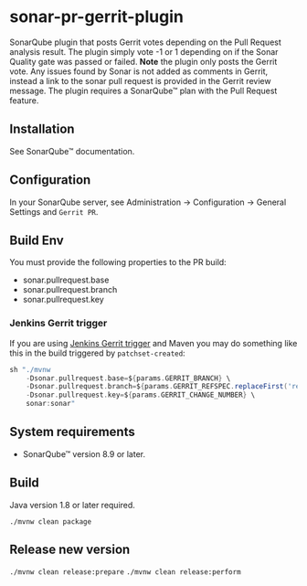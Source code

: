 # sonar-pr-gerrit-plugin

SonarQube plugin that posts Gerrit votes depending on the Pull Request analysis result. The plugin simply vote -1 or 1 depending on if the Sonar Quality gate was passed or failed. **Note** the plugin only posts the Gerrit vote. Any issues found by Sonar is not added as comments in Gerrit, instead a link to the sonar pull request is provided in the Gerrit review message. The plugin requires a SonarQube™ plan with the Pull Request feature.


## Installation

See SonarQube™ documentation.

## Configuration

In your SonarQube server, see Administration -> Configuration -> General Settings and `Gerrit PR`.

## Build Env

You must provide the following properties to the PR build:

* sonar.pullrequest.base
* sonar.pullrequest.branch
* sonar.pullrequest.key

### Jenkins Gerrit trigger

If you are using [Jenkins Gerrit trigger](https://github.com/jenkinsci/gerrit-trigger-plugin) and Maven you may do something like this in the build triggered by `patchset-created`:

```groovy
sh "./mvnw
    -Dsonar.pullrequest.base=${params.GERRIT_BRANCH} \
    -Dsonar.pullrequest.branch=${params.GERRIT_REFSPEC.replaceFirst('refs/', '')} \
    -Dsonar.pullrequest.key=${params.GERRIT_CHANGE_NUMBER} \
    sonar:sonar"
```

## System requirements 

* SonarQube™ version 8.9 or later.

## Build

Java version 1.8 or later required.

`./mvnw clean package`

## Release new version

`./mvnw clean release:prepare`
`./mvnw clean release:perform`



